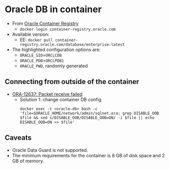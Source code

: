 # Oracle DB in container
- From [Oracle Container Registry](https://container-registry.oracle.com/pls/apex/f?p=113:1:921071864780:::1:P1_BUSINESS_AREA:3)
  - `docker login container-registry.oracle.com`
- Available version:
  - EE: `docker pull container-registry.oracle.com/database/enterprise:latest`
- The highlighted configuration options are:
  - `ORACLE_SID`=`ORCLCDB`
  - `ORACLE_PDB`=`ORCLPDB1`
  - `ORACLE_PWD`, randomly generated
  
## Connecting from outside of the container
- [ORA-12637: Packet receive failed](https://franckpachot.medium.com/19c-instant-client-and-docker-1566630ab20e)
    - Solution 1: change container DB config
        ```
        docker exec -t <oracle-db> bash -c 'file=$ORACLE_HOME/network/admin/sqlnet.ora; grep DISABLE_OOB $file && sed s/DISABLE_OOB/DISABLE_OOB=ON/ -i $file || echo DISABLE_OOB=ON >> $file'
        ```

## Caveats
- Oracle Data Guard is not supported.
- The minimum requirements for the container is 8 GB of disk space and 2 GB of memory.

